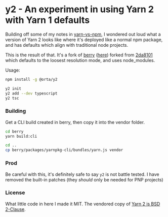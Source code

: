 # y2 - An experiment in using Yarn 2 with Yarn 1 defaults

Building off some of my notes in [yarn-vs-npm](https://orta.io/notes/js/yarn-vs-npm), I wondered out loud what a version of Yarn 2 looks like where it's deployed like a normal npm package, and has defaults which align with traditional node projects.

This is the result of that. It's a fork of [berry](https://github.com/yarnpkg/berry) ([here](https://github.com/orta/berry/tree/y2)) forked from [2da8101](https://github.com/yarnpkg/berry/commit/2da810140af64e07a7c94d368ad5c937f7373cb0) which defaults to the loosest resolution mode, and uses node_modules.

Usage: 

```sh
npm install -g @orta/y2

y2 init
y2 add --dev typescript
y2 tsc
```

### Building

Get a CLI build created in berry, then copy it into the vendor folder.

```sh
cd berry
yarn build:cli

cd ..
cp berry/packages/yarnpkg-cli/bundles/yarn.js vendor
```

### Prod

Be careful with this, it's definitely safe to say `y2` is not battle tested. I have removed the built-in patches (they _should_ only be needed for PNP projects) 

### License

What little code in here I made it MIT. The vendored copy of [Yarn 2 is BSD 2-Clause](https://github.com/yarnpkg/yarn/blob/master/LICENSE).
